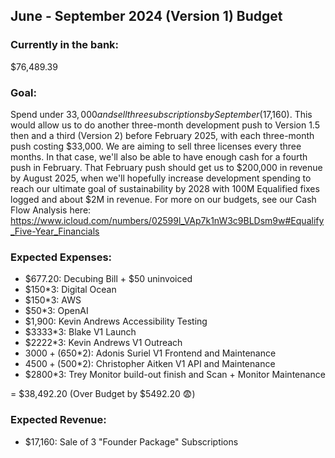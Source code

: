 ## June - September 2024 (Version 1) Budget

### Currently in the bank:
$76,489.39

### Goal:
Spend under $33,000 and sell three subscriptions by September ($17,160). This would allow us to do another three-month development push to Version 1.5 then and a third (Version 2) before February 2025, with each three-month push costing $33,000. We are aiming to sell three licenses every three months. In that case, we'll also be able to have enough cash for a fourth push in February. That February push should get us to $200,000 in revenue by August 2025, when we'll hopefully increase development spending to reach our ultimate goal of sustainability by 2028 with 100M Equalified fixes logged and about $2M in revenue. For more on our budgets, see our Cash Flow Analysis here: https://www.icloud.com/numbers/02599l_VAp7k1nW3c9BLDsm9w#Equalify_Five-Year_Financials 

### Expected Expenses:
- $677.20: Decubing Bill + $50 uninvoiced
- $150*3: Digital Ocean
- $150*3: AWS
- $50*3: OpenAI
- $1,900: Kevin Andrews Accessibility Testing 
- $3333*3: Blake V1 Launch
- $2222*3: Kevin Andrews V1 Outreach
- $3000+($650*2): Adonis Suriel V1 Frontend and Maintenance
- $4500+($500*2): Christopher Aitken V1 API and Maintenance
- $2800*3: Trey Monitor build-out finish and Scan + Monitor Maintenance

= $38,492.20 (Over Budget by $5492.20 😨)

### Expected Revenue:
- $17,160: Sale of 3 "Founder Package" Subscriptions
